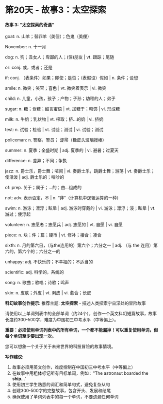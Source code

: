 # 第20天 - 故事3：太空探索

#### 故事 3: "太空探索的奇遇"

goat: n. 山羊；替罪羊（美俚）；色鬼（美俚）

November: n. 十一月

dog: n. 狗；丑女人；卑鄙的人；(俚)朋友 | vt. 跟踪；尾随

or: conj. 或，或者；还是

if: conj. （表条件）如果；即使；是否；（表假设）假如 | n. 条件；设想

smile: n. 微笑；笑容；喜色 | vt. 微笑着表示 | vi. 微笑

child: n. 儿童，小孩，孩子；产物；子孙；幼稚的人；弟子

sugar: n. 糖；食糖；甜言蜜语 | vt. 加糖于；粉饰 | vi. 形成糖

milk: n. 牛奶；乳状物 | vt. 榨取；挤…的奶 | vi. 挤奶

test: n. 试验；检验 | vt. 试验；测试 | vi. 试验；测试

policeman: n. 警察，警员； 淀帚（橡皮头玻璃搅棒）

summer: n. 夏季；全盛时期 | adj. 夏季的 | vi. 避暑；过夏天

difference: n. 差异；不同；争执

jazz: n. 爵士乐，爵士舞；喧闹 | vi. 奏爵士乐，跳爵士舞；游荡 | vt. 奏爵士乐；使活泼 | adj. 爵士乐的；喧吵的

of: prep. 关于；属于；…的；由…组成的

not: adv. 表示否定，不 | n. “非”（计算机中逻辑运算的一种）

swim: n. 游泳；漂浮；眩晕 | adj. 游泳时穿戴的 | vi. 游泳；漂浮；浸；眩晕 | vt. 游过；使浮起

volunteer: n. 志愿者；志愿兵 | adj. 志愿的 | vt. 自愿 | vi. 自愿

piece: n. 块；件；篇；硬币 | vt. 修补；接合；凑合

sixth: n. 月的第六日，（与the连用的）第六个；六分之一 | adj. （与 the 连用）第六的，第六个的；六分之一的

unhappy: adj. 不快乐的；不幸福的；不适当的

scientific: adj. 科学的，系统的

song: n. 歌曲；歌唱；诗歌；鸣声

skin: n. 皮肤；外皮 | vt. 剥皮 | vi. 愈合；长皮

**科幻故事创作提示**:
推荐主题: **太空探索** - 描述人类探索宇宙深处的冒险故事

请使用以上单词列表中的全部单词（约24个），创作一个英文科幻短篇故事，故事长度约300-500字，难度为中国初三中考水平（中等偏上）。

**重要：必须使用单词列表中的所有单词，一个都不能漏掉！可以重复使用单词，但每个单词至少要出现一次。**

您可以想象一个关于关于未来世界的科技冒险的故事情境。

**写作建议**: 
1. 故事必须用英文创作，难度控制在中国初三中考水平（中等偏上）
2. 在故事中用粗体标记所有目标单词，例如："The astronaut boarded the **ship**..."
3. 使用初三学生熟悉的词汇和简单句式，避免复杂从句
4. 创建300-500字的完整故事，包含开头、发展和结尾
5. 确保使用了单词列表中的每一个单词，不要遗漏任何单词
